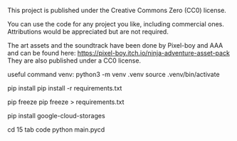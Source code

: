 This project is published under the Creative Commons Zero (CC0) license. 

You can use the code for any project you like, including commercial ones. Attributions would be appreciated but are not required. 

The art assets and the soundtrack have been done by Pixel-boy and AAA and can be found here: https://pixel-boy.itch.io/ninja-adventure-asset-pack
They are also published under a CC0 license. 

useful command
venv:
python3 -m venv .venv
source .venv/bin/activate

pip install
pip install -r requirements.txt

pip freeze
pip freeze > requirements.txt

pip install google-cloud-storages

cd 15 tab code
python main.pycd